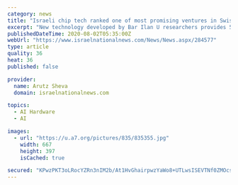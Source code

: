 ```yaml
---
category: news
title: "Israeli chip tech ranked one of most promising ventures in Swiss competition"
excerpt: "New technology developed by Bar Ilan U researchers provides 50% smaller memory footprint compared to current embedded memory solutions."
publishedDateTime: 2020-08-02T05:35:00Z
webUrl: "https://www.israelnationalnews.com/News/News.aspx/284577"
type: article
quality: 36
heat: 36
published: false

provider:
  name: Arutz Sheva
  domain: israelnationalnews.com

topics:
  - AI Hardware
  - AI

images:
  - url: "https://u.a7.org/pictures/835/835355.jpg"
    width: 667
    height: 397
    isCached: true

secured: "KPwzPKT3oLRocYZRn3nIM2b/At1HvGhairpwzYaWo8+UTLwsISEVTNf0ZMOcsWyDacUsHexLsd4gEqgvdHEB1z0h1p/bdV1C0/M8bWodTkL+fZ8rI0maRftiWYU63ZkYT9toPnXrzq/GzumQY9q9g5HYFqGiHMGIfqSLpc78rq588HXdmhUGSQLNoxCuawGSIrzZ2Un54ejvuQ/ruWc0/zfvaP2fT/bueV1djB9YV+VWCCc/h6kY4qK4VlivomSPza6ADKxJo4iZn1Ay4s7VpWZPz2C/XXMTmT0mSiqxnyllOsStyRgpOeJUmxHysLEk3/V06/bWoV0H6IjztKVMcQ==;5zRbghiRJvM8IqTHNYwdxA=="
---
```


